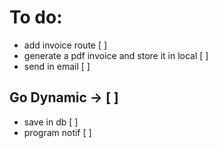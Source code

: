 # To do:
- add invoice route [ ]
- generate a pdf invoice and store it in local [ ]
- send in email [ ]

## Go Dynamic -> [ ]
- save in db [ ]
- program notif [ ]
